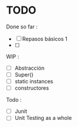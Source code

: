 # TODO

Done so far :

- [ ] Repasos básicos 1
- [ ] 

WIP :

- [ ] Abstracción
- [ ] Super()
- [ ] static instances
- [ ] constructores

Todo :

- [ ] Junit
- [ ] Unit Testing as a whole
